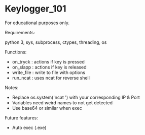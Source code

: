 # Keylogger_101

For educational purposes only.

Requirements:

python 3, sys, subprocess, ctypes, threading, os

Functions:

* on_tryck : actions if key is pressed
* on_slapp : actions if key is released
* write_file : write to file with options
* run_ncat : uses ncat for reverse shell

Notes:

* Replace os.system('ncat <command>') with your corresponding IP & Port
* Variables need weird names to not get detected
* Use base64 or similar when exec

Future features:

* Auto exec (.exe)

